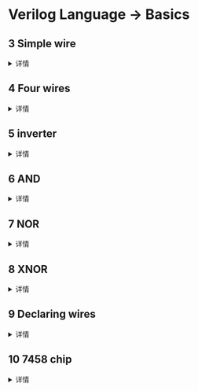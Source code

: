 # Verilog Language -> Basics

## 3 Simple wire
<details>
<summary>详情</summary>

构建一个电路，没有输入端口，只有一个输出端口，输出端口时钟驱动逻辑 1 ，即逻辑高。     

![](./images/0.jpg)  

**分析**  
无。

**答案**  
```
module top_module( output one );

// Insert your code here
    assign one = 1'b1;

endmodule
```

</details>

## 4 Four wires
<details>
<summary>详情</summary>

创建一个具有 3 个输入和 4 个输出的模块，其行为类似于进行这些连接的电线:  
- a -> w
- b -> x
- b -> y
- c -> z

![](./images/1.jpg)  

**分析**  
无。

**答案**  
```
module top_module( 
    input a,b,c,
    output w,x,y,z );
	assign w = a;
    assign x = b;
    assign y = b;
    assign z = c;
endmodule
```

</details>

## 5 inverter
<details>
<summary>详情</summary>

创建一个实现非门（NOT）的模块。  
![](./images/2.jpg)   

**分析**  
`非门`。

**答案**  
```
module top_module( input in, output out );
assign out = ~in;
endmodule
```

</details>

## 6 AND
<details>
<summary>详情</summary>

创建一个实现与门(AND)的模块。  
![](./images/3.jpg)   

**分析**  
`与门`。

**答案**  
```
module top_module( 
    input a, 
    input b, 
    output out );
	assign out = a & b;
endmodule
```

</details>

## 7 NOR
<details>
<summary>详情</summary>

创建一个实现 NOR 门的模块。或非门是一个输出反相的或门。用 Verilog 编写的 NOR 函数需要两个运算符。  
![](./images/4.jpg)  

**分析**  
这里是`或非门`。  
异或门的英文是`XOR`。  

**答案**  
```
module top_module(
    input a,
    input b,
    output out );
    assign out = ~(a | b);
endmodule
```

</details>

## 8 XNOR
<details>
<summary>详情</summary>

创建一个实现 XNOR 门(同或门)的模块。  
![](./images/5.jpg)  

**分析**  
`同或门`。

**答案**  
```
module top_module( 
    input a, 
    input b, 
    output out );
    assign out = ~(a ^ b);
endmodule
```

</details>

## 9 Declaring wires
<details>
<summary>详情</summary>

到目前为止，电路已经足够简单，以至于输出是输入的简单函数。
随着电路变得越来越复杂，您将需要电线将内部组件连接在一起。
当你需要使用连线时，你应该在模块的主体中声明它，在它第一次使用之前的某个地方。
（将来，您会遇到更多类型的信号和变量，它们也以相同的方式声明，但现在，我们将从wire 类型的信号开始）。  

![](./images/6.jpg)  

**分析**  
无。

**答案**  
```
`default_nettype none
module top_module(
    input a,
    input b,
    input c,
    input d,
    output out,
    output out_n   ); 
    wire m;
    assign m = ((a & b) | (c & d));
    assign out = m;
    assign out_n = ~m;
endmodule
```

</details>

## 10 7458 chip
<details>
<summary>详情</summary>

创建一个与 7458 芯片功能相同的模块。它有 10 个输入和 2 个输出。
您可以选择使用分配语句来驱动每条输出线，或者您可以选择声明（四）条线用作中间信号，其中每条内部线由一个与门的输出驱动。
如需额外练习，请尝试两种方式。  

![](./images/7.jpg)  

**分析**  
无。

**答案**  
```
module top_module ( 
    input p1a, p1b, p1c, p1d, p1e, p1f,
    output p1y,
    input p2a, p2b, p2c, p2d,
    output p2y );
    wire a1,a2;
    assign a1 = p2a & p2b;
    assign a2 = p2c & p2d;
    assign p2y = a1 | a2;
    assign p1y = (p1a & p1b & p1c)|(p1d & p1e & p1f);
endmodule
```

</details>

